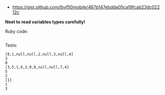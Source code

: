 - https://gist.github.com/lbvf50mobile/467b147ebdda05ca19fcab23dc02212c

**Neet to read variables types carefully!**

Ruby code:
```Ruby
```

Tests:
```
[0,1,null,null,2,null,3,null,4]
3
0
[3,5,1,6,2,0,8,null,null,7,4]
5
2
[1]
1
3
```
